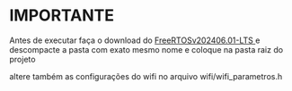 # IMPORTANTE

Antes de executar faça o download do <a href="https://www.freertos.org">FreeRTOSv202406.01-LTS </a> e descompacte a pasta com exato mesmo nome e coloque na pasta raiz do projeto

altere também as configurações do wifi no arquivo wifi/wifi_parametros.h